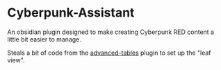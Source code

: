 # Cyberpunk-Assistant

An obsidian plugin designed to make creating Cyberpunk RED content a little bit easier to manage.

Steals a bit of code from the [advanced-tables](https://github.com/tgrosinger/advanced-tables-obsidian) plugin to set up the "leaf view".

